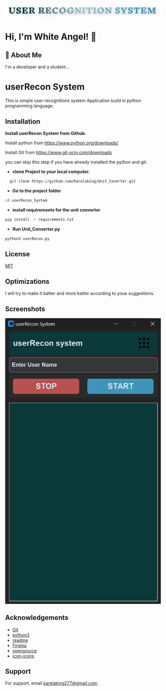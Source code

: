
![Logo](assets/USER%20RECOGNITION%20SYSTEM_LOGO.png)


# Hi, I'm White Angel! 👋


## 🚀 About Me
I'm a developer and a student...


# userRecon System

This is simple user recognitions system Application build in python programming language.


## Installation

**Install userRecon System from Github.**

Install python from https://www.python.org/downloads/

Install Git from https://www.git-scm.com/downloads

you can skip this step if you have already installed the python and git.


- **clone Project to your local computer.**
```bash
  git clone https://github.com/Karelaking/Unit_Coverter.git
```

- **Go to the project folder**
```bash
cd userRecon_System
```

- **install requirements for the unit converter**
```bash
pip install -r requirements.txt
```

- **Run Unit_Converter.py**
```bash
python3 userRecon.py
```
## License

[MIT](License)


## Optimizations

I will try to make it batter and more batter according to youe suggestions.

## Screenshots

![App Screenshot](assets/screenshot.bmp)


## Acknowledgements

 - [Git](https://www.git-scm.com/downloads)
 - [python3](https://www.python.org/downloads/)
 - [readme](https://readme.so/)
 - [Firgma](https://www.figma.com/)
 - [opensource](https://opensource.org/license/mit/)
 - [icon-icons](https://icon-icons.com/)
## Support

For support, email karelaking277@gmail.com.

